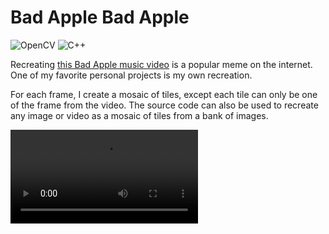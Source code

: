 # Bad Apple Bad Apple
![OpenCV](https://img.shields.io/badge/opencv-5C3EE8?style=for-the-badge&logo=opencv&logoColor=white)
![C++](https://img.shields.io/badge/C%2B%2B-00599C?style=for-the-badge&logo=c%2B%2B&logoColor=white)

Recreating [this Bad Apple music video](https://www.youtube.com/watch?v=FtutLA63Cp8) is a popular meme on the internet. One of my favorite personal projects is my own recreation.

For each frame, I create a mosaic of tiles, except each tile can only be one of the frame from the video. The source code can also be used to recreate any image or video as a mosaic of tiles from a bank of images.

<video controls>
  <source src="assets/bapple1.webm" type="video/webm">
</video>